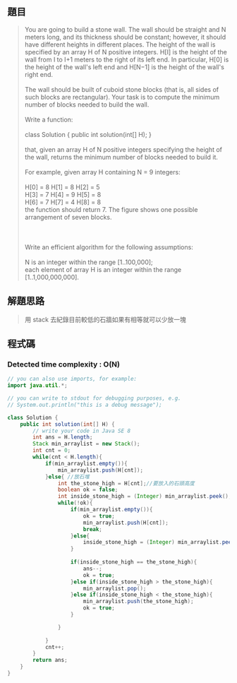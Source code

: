 ## 題目
>	You are going to build a stone wall. The wall should be straight and N meters long, and its thickness should be constant; however, it should have different heights in different places. The height of the wall is specified by an array H of N positive integers. H[I] is the height of the wall from I to I+1 meters to the right of its left end. In particular, H[0] is the height of the wall's left end and H[N−1] is the height of the wall's right end.	\
>		\
>	The wall should be built of cuboid stone blocks (that is, all sides of such blocks are rectangular). Your task is to compute the minimum number of blocks needed to build the wall.	\
>		\
>	Write a function:	\
>		\
>	class Solution { public int solution(int[] H); }	\
>		\
>	that, given an array H of N positive integers specifying the height of the wall, returns the minimum number of blocks needed to build it.	\
>		\
>	For example, given array H containing N = 9 integers:	\
>		\
>	H[0] = 8    H[1] = 8    H[2] = 5	\
>	H[3] = 7    H[4] = 9    H[5] = 8	\
>	H[6] = 7    H[7] = 4    H[8] = 8	\
>	the function should return 7. The figure shows one possible arrangement of seven blocks.	\
>		\
>		\
>		\
>	Write an efficient algorithm for the following assumptions:	\
>		\
>	N is an integer within the range [1..100,000];	\
>	each element of array H is an integer within the range [1..1,000,000,000].	

## 解題思路
>用 stack 去紀錄目前較低的石牆如果有相等就可以少放一塊

## 程式碼
### Detected time complexity : O(N)
```java
// you can also use imports, for example:
import java.util.*;

// you can write to stdout for debugging purposes, e.g.
// System.out.println("this is a debug message");

class Solution {
    public int solution(int[] H) {
        // write your code in Java SE 8
        int ans = H.length;
        Stack min_arraylist = new Stack();
        int cnt = 0;
        while(cnt < H.length){
            if(min_arraylist.empty()){
                min_arraylist.push(H[cnt]);
            }else{ //放石堆
                int the_stone_high = H[cnt];//要放入的石頭高度
                boolean ok = false;
                int inside_stone_high = (Integer) min_arraylist.peek();
                while(!ok){
                    if(min_arraylist.empty()){
                        ok = true;
                        min_arraylist.push(H[cnt]);
                        break;
                    }else{
                        inside_stone_high = (Integer) min_arraylist.peek();
                    }
                    
                    if(inside_stone_high == the_stone_high){
                        ans--;
                        ok = true;
                    }else if(inside_stone_high > the_stone_high){
                        min_arraylist.pop();
                    }else if(inside_stone_high < the_stone_high){
                        min_arraylist.push(the_stone_high);
                        ok = true;
                    }

                }
                
            }
            cnt++;
        }
        return ans;
    }
}

```






